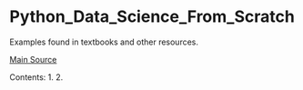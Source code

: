 # Python_Data_Science_From_Scratch

Examples found in textbooks and other resources.

[Main Source](https://github.com/joelgrus/data-science-from-scratch)

Contents:
  1. 
  2. 
